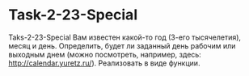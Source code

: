 # Task-2-23-Special
Taks-2-23-Special Вам известен какой-то год (3-его тысячелетия), месяц и день. Определить, будет ли заданный день рабочим или выходным днем (можно посмотреть, например, здесь: http://calendar.yuretz.ru/). Реализовать в виде функции.
